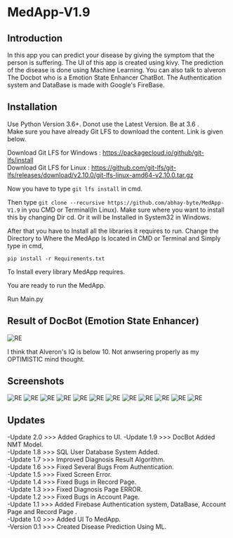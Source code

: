 # MedApp-V1.9
Introduction
------------
In this app you can predict your disease by giving the symptom that the person is suffering.
The UI of this app is created using kivy. The prediction of the disease is done using Machine Learning.
You can also talk to alveron The Docbot who is a Emotion State Enhancer ChatBot.
The Authentication system and DataBase is made with Google's FireBase.

Installation
------------
Use Python Version 3.6+. Donot use the Latest Version. Be at 3.6 .<br/>
Make sure you have already Git LFS to download the content. Link is given below.<br/>

Download Git LFS for Windows : https://packagecloud.io/github/git-lfs/install<br/>
Download Git LFS for Linux : https://github.com/git-lfs/git-lfs/releases/download/v2.10.0/git-lfs-linux-amd64-v2.10.0.tar.gz

Now you have to type ```git lfs install``` in cmd.

Then type ```git clone --recursive https://github.com/abhay-byte/MedApp-V1.9``` in you CMD or Terminal(In Linux). Make sure where you want to install this by changing Dir cd. Or it will be Installed in System32 in Windows.<br/>  

After that you have to Install all the libraries it requires to run. Change the Directory to Where the MedApp Is located in CMD or Terminal and Simply type in cmd,

```pip install -r Requirements.txt```

To Install every library MedApp requires.

You are ready to run the MedApp.

Run Main.py

Result of DocBot (Emotion State Enhancer)
----------------------------------------
![RE](/Screenshots/Captsure.PNG)

I think that Alveron's IQ is below 10. Not anwsering properly as my OPTIMISTIC mind thought.

Screenshots
-----------
![RE](/Screenshots/1.PNG)
![RE](/Screenshots/2.PNG)
![RE](/Screenshots/3.PNG)
![RE](/Screenshots/4.PNG)
![RE](/Screenshots/5.PNG)
![RE](/Screenshots/6.PNG)
![RE](/Screenshots/7.PNG)
![RE](/Screenshots/8.PNG)
![RE](/Screenshots/9.PNG)
![RE](/Screenshots/10.PNG)
![RE](/Screenshots/11.PNG)
![RE](/Screenshots/12.PNG)

Updates
-------
-Update 2.0 >>> Added Graphics to UI.
-Update 1.9 >>> DocBot Added NMT Model.<br />
-Update 1.8 >>> SQL User Database System Added.<br />
-Update 1.7 >>> Improved Diagnosis Result Algorithm.<br />
-Update 1.6 >>> Fixed Several Bugs From Authentication.<br />
-Update 1.5 >>> Fixed Screen Error.<br />
-Update 1.4 >>> Fixed Bugs in Record Page.<br />
-Update 1.3 >>> Fixed Diagnosis Page ERROR.<br />
-Update 1.2 >>> Fixed Bugs in Account Page.<br />
-Update 1.1 >>> Added Firebase Authentication system, DataBase, Account Page and Record Page .<br />
-Update 1.0 >>> Added UI To MedApp.<br />
-Version 0.1 >>> Created Disease Prediction Using ML.<br />
